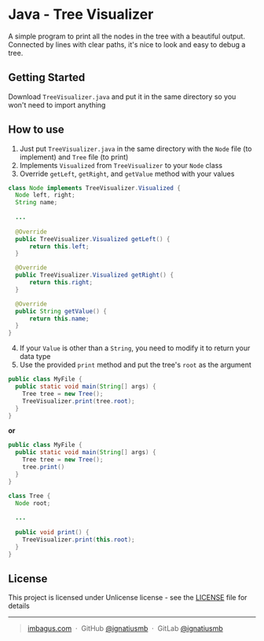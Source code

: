 # Java - Tree Visualizer
A simple program to print all the nodes in the tree with a beautiful output. Connected by lines with clear paths, it's nice to look and easy to debug a tree.

## Getting Started
Download `TreeVisualizer.java` and put it in the same directory so you won't need to import anything

## How to use
1. Just put `TreeVisualizer.java` in the same directory with the `Node` file (to implement) and `Tree` file (to print)
2. Implements `Visualized` from `TreeVisualizer` to your `Node` class
3. Override `getLeft`, `getRight`, and `getValue` method with your values
```java
class Node implements TreeVisualizer.Visualized {
  Node left, right;
  String name;
  
  ...
  
  @Override
  public TreeVisualizer.Visualized getLeft() {
      return this.left;
  }

  @Override
  public TreeVisualizer.Visualized getRight() {
      return this.right;
  }

  @Override
  public String getValue() {
      return this.name;
  }
}
```
4. If your `Value` is other than a `String`, you need to modify it to return your data type
5. Use the provided `print` method and put the tree's `root` as the argument
```java
public class MyFile {
  public static void main(String[] args) {
    Tree tree = new Tree();
    TreeVisualizer.print(tree.root);
  }
}
```
**or**
```java
public class MyFile {
  public static void main(String[] args) {
    Tree tree = new Tree();
    tree.print()
  }
}

class Tree {
  Node root;
  
  ...
  
  public void print() {
    TreeVisualizer.print(this.root);
  }
}
```
## License

This project is licensed under Unlicense license - see the [LICENSE](LICENSE) file for details

---
> [imbagus.com](www.imbagus.com) &nbsp;&middot;&nbsp;
> GitHub [@ignatiusmb](https://github.com/ignatiusmb) &nbsp;&middot;&nbsp;
> GitLab [@ignatiusmb](https://gitlab.com/ignatiusmb)

